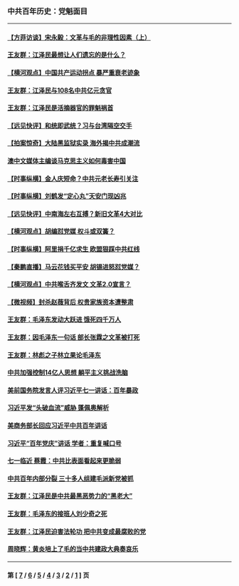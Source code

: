### 中共百年历史：党魁面目
---
#### [【方菲访谈】宋永毅：文革与毛的非理性因素（上）](../../pages/nf1176107/n13469956.md?03020430) 
#### [王友群：江泽民最想让人们遗忘的是什么？](../../pages/nf1176107/n13408949.md?03020430) 
#### [【横河观点】中国共产运动拐点 暴严重衰老迹象](../../pages/nf1176107/n13388333.md?03020430) 
#### [王友群：江泽民与108名中共亿元贪官](../../pages/nf1176107/n13352358.md?03020430) 
#### [王友群：江泽民是活摘器官的罪魁祸首](../../pages/nf1176107/n13336903.md?03020430) 
#### [【远见快评】和统即武统？习与台湾隔空交手](../../pages/nf1176107/n13297739.md?03020430) 
#### [【拍案惊奇】大陆黑监狱实录 海外揭中共成潮流](../../pages/nf1176107/n13288853.md?03020430) 
#### [澳中文媒体主编谈马克思主义如何毒害中国](../../pages/nf1176107/n13257387.md?03020430) 
#### [【时事纵横】金人庆短命？中共元老长寿引关注](../../pages/nf1176107/n13217934.md?03020430) 
#### [【时事纵横】刘鹤发“定心丸”天安门现凶兆](../../pages/nf1176107/n13215416.md?03020430) 
#### [【远见快评】中南海左右互搏？新旧文革4大对比](../../pages/nf1176107/n13214745.md?03020430) 
#### [【横河观点】胡编怼党媒 权斗或双簧？](../../pages/nf1176107/n13210864.md?03020430) 
#### [【时事纵横】阿里捐千亿求生 欧盟狠踩中共红线](../../pages/nf1176107/n13206431.md?03020430) 
#### [【秦鹏直播】马云花钱买平安 胡锡进怒怼党媒？](../../pages/nf1176107/n13206392.md?03020430) 
#### [【横河观点】中共喉舌齐发文 文革2.0宣言？](../../pages/nf1176107/n13201248.md?03020430) 
#### [【微视频】封杀赵薇背后 权贵家族资本遭整肃](../../pages/nf1176107/n13197798.md?03020430) 
#### [王友群：毛泽东发动大跃进 饿死四千万人](../../pages/nf1176107/n13177158.md?03020430) 
#### [王友群：因毛泽东一句话 部长张霖之文革被打死](../../pages/nf1176107/n13161711.md?03020430) 
#### [王友群：林彪之子林立果论毛泽东](../../pages/nf1176107/n13128622.md?03020430) 
#### [中共加强控制14亿人思想 躺平主义挑战洗脑](../../pages/nf1176107/n13094299.md?03020430) 
#### [美前国务院发言人评习近平七一讲话：百年暴政](../../pages/nf1176107/n13066986.md?03020430) 
#### [习近平发“头破血流”威胁 蓬佩奥解析](../../pages/nf1176107/n13063604.md?03020430) 
#### [美商务部长回应习近平中共百年讲话](../../pages/nf1176107/n13062903.md?03020430) 
#### [习近平“百年党庆”讲话 学者：重复喊口号](../../pages/nf1176107/n13061411.md?03020430) 
#### [七一临近 蔡霞：中共比表面看起来更脆弱](../../pages/nf1176107/n13056418.md?03020430) 
#### [中共百年内部分裂 三十多人组建毛派新党被抓](../../pages/nf1176107/n13044023.md?03020430) 
#### [王友群：江泽民是中共最黑恶势力的“黑老大”](../../pages/nf1176107/n13022180.md?03020430) 
#### [王友群：毛泽东的接班人刘少奇之死](../../pages/nf1176107/n12991772.md?03020430) 
#### [王友群：江泽民迫害法轮功 把中共变成最腐败的党](../../pages/nf1176107/n12947347.md?03020430) 
#### [周晓辉：黄炎培上了毛的当中共建政大典奏哀乐](../../pages/nf1176107/n12942780.md?03020430) 

---
#### 第 [ [7](./7.md?03020430) / [6](./6.md?03020430) / [5](./5.md?03020430) / [4](./4.md?03020430) / [3](./3.md?03020430) / [2](./2.md?03020430) / [1](./1.md?03020430) ] 页
